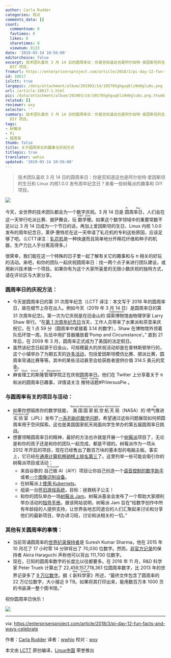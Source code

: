 ```yaml
---
author: Carla Rudder
categories: 观点
comments_data: []
count:
  commentnum: 0
  favtimes: 0
  likes: 0
  sharetimes: 0
  viewnum: 8133
date: '2019-03-14 10:56:00'
editorchoice: false
excerpt: 技术团队喜欢 3 月 14 日的圆周率日：你是否知道这也是阿尔伯特·爱因斯坦的生日和 Linux 内核1.0.0 发布周年纪念日？来看一些树莓派的趣事和
  DIY 项目。
fromurl: https://enterprisersproject.com/article/2018/3/pi-day-12-fun-facts-and-ways-celebrate
id: 10617
islctt: true
largepic: /data/attachment/album/201903/14/105705ghguqklz9m0glu8u.png
url: /article-10617-1.html
pic: /data/attachment/album/201903/14/105705ghguqklz9m0glu8u.png.thumb.jpg
related: []
reviewer: wxy
selector: ''
summary: 技术团队喜欢 3 月 14 日的圆周率日：你是否知道这也是阿尔伯特·爱因斯坦的生日和 Linux 内核1.0.0 发布周年纪念日？来看一些树莓派的趣事和
  DIY 项目。
tags:
- 树莓派
- Pi
- 圆周率
thumb: false
title: 关于圆周率日的趣事与庆祝方式
titlepic: true
translator: wwhio
updated: '2019-03-14 10:56:00'
---
```



> 
> 技术团队喜欢 3 月 14 日的圆周率日：你是否知道这也是阿尔伯特·爱因斯坦的生日和 Linux 内核1.0.0 发布周年纪念日？来看一些树莓派的趣事和 DIY 项目。
> 
> 
> 


![](/data/attachment/album/201903/14/105705ghguqklz9m0glu8u.png)


今天，全世界的技术团队都会为一个数字庆祝。3 月 14 日是<ruby> 圆周率日 <rt>  Pi Day </rt></ruby>，人们会在这一天举行吃派比赛、披萨舞会，玩<ruby> 数学梗 <rt>  math puns </rt></ruby>。如果这个数学领域中的重要常数不足以让 3 月 14 日成为一个节日的话，再加上爱因斯坦的生日、Linux 内核 1.0.0 发布的周年纪念日，莱伊·惠特尼在这一天申请了轧花机的专利这些原因，应该足够了吧。（LCTT译注：[轧花机](https://zh.wikipedia.org/wiki/%E8%BB%8B%E6%A3%89%E6%A9%9F)是一种快速而且简单地分开棉花纤维和种子的机器，生产力比人手分离高得多。）


很荣幸，我们能在这一个特殊的日子里一起了解有关它的趣事和与 π 相关的好玩的活动。来吧，和你的团队一起庆祝圆周率日：找一两个点子来进行团队建设，或用新兴技术做一个项目。如果你有为这个大家所喜爱的无限小数庆祝的独特方式，请在评论区与大家分享。


### 圆周率日的庆祝方法：


* 今天是圆周率日的第 31 次周年纪念（LCTT 译注：本文写于 2018 年的圆周率日，故在细节上存在出入。例如今天（2019 年 3 月 14 日）是圆周率日的第 31 次周年纪念)。第一次为它庆祝是在旧金山的<ruby> 探索博物馆 <rt>  Exploratorium </rt></ruby>由物理学家 Larry Shaw 举行。“在[第 1 次周年纪念日](https://www.exploratorium.edu/pi/pi-day-history)当天，工作人员带来了水果派和茶壶来庆祝它。在 1 点 59 分（圆周率中紧接着 3.14 的数字），Shaw 在博物馆外领着队伍环馆一周。队伍中用扩音器播放着‘Pomp and Circumstance’。” 直到 21 年后，在 2009 年 3 月，圆周率正式成为了美国的法定假日。
* 虽然该纪念日起源于旧金山，可规模最大的庆祝活动却是在普林斯顿举行的，这个小镇举办了为期五天的[许多活动](https://princetontourcompany.com/activities/pi-day/)，包括爱因斯坦模仿比赛、掷派比赛，圆周率背诵比赛等等。其中的某些活动甚至会给获胜者提供价值 314.5 美元的奖金。
* <ruby> 麻省理工的斯隆管理学院 <rt>  MIT Sloan School of Management </rt></ruby>正在庆祝圆周率日。他们在 Twitter 上分享着关于 π 和派的圆周率日趣事，详情请关注<ruby> 推特话题 <rt>  Twitter hashtag </rt></ruby> #PiVersusPie 。


### 与圆周率有关的项目与活动：


* 如果你想锻炼你的数学技能，<ruby> 美国国家航空航天局 <rt>  National Aeronautics and Space Administration </rt></ruby>（NASA）的<ruby> 喷气推进实验室 <rt>  Jet Propulsion Lab </rt></ruby>（JPL）发布了[一系列新的数学问题](https://www.jpl.nasa.gov/news/news.php?feature=7074)，希望通过这些问题展现如何把圆周率用于空间探索。这也是美国国家航天局面向学生举办的第五届圆周率日挑战。
* 想要领略圆周率日的精神，最好的方法也许就是开展一个[树莓派](https://opensource.com/resources/raspberry-pi)项目了，无论是和你的孩子还是和你的团队一起完成，都是不错的。树莓派作为一项从 2012 年开启的项目，现在已经售出了数百万块的基本型的电脑主板。事实上，它已经在[通用计算机畅销榜上排名第三](https://www.theverge.com/circuitbreaker/2017/3/17/14962170/raspberry-pi-sales-12-5-million-five-years-beats-commodore-64)了。这里列举一些可能会吸引你的树莓派项目或活动：
	+ 来自谷歌的<ruby> 自己做 AI <rt>  AI-Yourself </rt></ruby>（AIY）项目让你自己创造一个[语音控制的数字助手](http://www.zdnet.com/article/raspberry-pi-this-google-kit-will-turn-your-pi-into-a-voice-controlled-digital-assistant/)或者[一个图像识别设备](http://www.zdnet.com/article/google-offers-raspberry-pi-owners-this-new-ai-vision-kit-to-spot-cats-people-emotions/)。
	+ 在树莓派上[使用 Kubernets](https://opensource.com/article/17/3/kubernetes-raspberry-pi)。
	+ 组装一台[怀旧游戏系统](https://opensource.com/article/18/1/retro-gaming)，目标：拯救桃子公主！
	+ 和你的团队举办一场[树莓派 Jam](https://opensource.com/article/17/5/how-run-raspberry-pi-meetup)。树莓派基金会发布了一个帮助大家顺利举办活动的[指导手册](https://www.raspberrypi.org/blog/support-raspberry-jam-community/)。据该网站说明，树莓派 Jam 旨在“给数字创作中所有年龄段的人提供支持，让世界各地志同道合的人们汇聚起来讨论和分享他们的最新项目，举办讲习班，讨论和派相关的一切。”


### 其他有关圆周率的事情：


* 当前背诵圆周率的[世界纪录保持者](http://www.pi-world-ranking-list.com/index.php?page=lists&category=pi)是 Suresh Kumar Sharma，他在 2015 年 10 月花了 17 小时零 14 分钟背出了 70,030 位数字。然而，[非官方记录](https://www.theguardian.com/science/alexs-adventures-in-numberland/2015/mar/13/pi-day-2015-memory-memorisation-world-record-japanese-akira-haraguchi)的保持者 Akira Haraguchi 声称他可以背出 111,700 位数字。
* 现在，已知的圆周率数字的长度比以往都要多。在 2016 年 11 月，R&D 科学家 Peter Trueb 计算出了 22,459,157,718,361 位圆周率数字，比 2013 年的世界记录多了 [9 万亿数字](https://www.newscientist.com/article/2124418-celebrate-pi-day-with-9-trillion-more-digits-than-ever-before/?utm_medium=Social&utm_campaign=Echobox&utm_source=Facebook&utm_term=Autofeed&cmpid=SOC%7CNSNS%7C2017-Echobox#link_time=1489480071)。据《<ruby> 新科学家 <rt>  New Scientist </rt></ruby>》所述，“最终文件包含了圆周率的 22 万亿位数字，大小接近 9 TB。如果将其打印出来，能用数百万本 1000 页的书装满一整个图书馆。”


祝你圆周率日快乐！


![](/data/attachment/album/201903/14/141758q25yd9yd6e3ojxj5.jpg)




---


via: <https://enterprisersproject.com/article/2018/3/pi-day-12-fun-facts-and-ways-celebrate>


作者：[Carla Rudder](https://enterprisersproject.com/user/crudder) 译者：[wwhio](https://github.com/wwhio) 校对：[wxy](https://github.com/wxy)


本文由 [LCTT](https://github.com/LCTT/TranslateProject) 原创编译，[Linux中国](https://linux.cn/) 荣誉推出